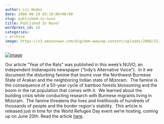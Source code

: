 ```yaml
---
author: Liz Hodes
date: 2008-06-19 03:10:00+00:00
slug: published-in-nuvo
title: Published In Nuvo!
wordpress_id: 16
categories:
- archive
image: https://s3.amazonaws.com/digidem-www/wp-content/uploads/2008/12/boys.jpg
---
```


[![image](https://s3.amazonaws.com/digidem-www/wp-content/uploads/2008/12/boys.jpg)](https://s3.amazonaws.com/digidem-www/wp-content/uploads/2008/12/boys.jpg)



Our article "Year of the Rats" was published in this week’s NUVO, an independent Indianapolis newspaper (“Indy’s Alternative Voice”).  In it we document the disturbing famine that looms over the Northwest Burmese State of Arakan and the neighboring Indian state of Mizoram.  The famine is the consequence of a 50-year cycle of bamboo forests blossoming and the boom in the rat population that comes with it.  We learned about the building crisis while conducting research with Burmese migrants living in Mizoram.  The famine threatens the lives and livelihoods of hundreds of thousands of people and the border region's stability.  This article is released just in time for the World Refugee Day event we’re hosting, coming up on June 20th. Read the article [here](http://www.nuvo.net/articles/year_of_the_rats).
